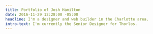 ```yaml
---
title: Portfolio of Josh Hamilton
date: 2016-11-29 12:28:00 -05:00
headline: I'm a designer and web builder in the Charlotte area.
intro-text: I'm currently the Senior Designer for Thorlos.
---
```


